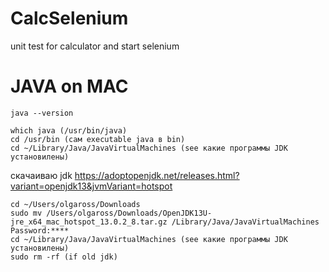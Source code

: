 # CalcSelenium
unit test for calculator and start selenium
# JAVA on MAC
```
java --version
```
```
which java (/usr/bin/java)
cd /usr/bin (сам executable java в bin)
cd ~/Library/Java/JavaVirtualMachines (see какие программы JDK установилены)
```
скачаиваю jdk https://adoptopenjdk.net/releases.html?variant=openjdk13&jvmVariant=hotspot
```
cd ~/Users/olgaross/Downloads
sudo mv /Users/olgaross/Downloads/OpenJDK13U-jre_x64_mac_hotspot_13.0.2_8.tar.gz /Library/Java/JavaVirtualMachines
Password:****
cd ~/Library/Java/JavaVirtualMachines (see какие программы JDK установилены)
sudo rm -rf (if old jdk)
```
